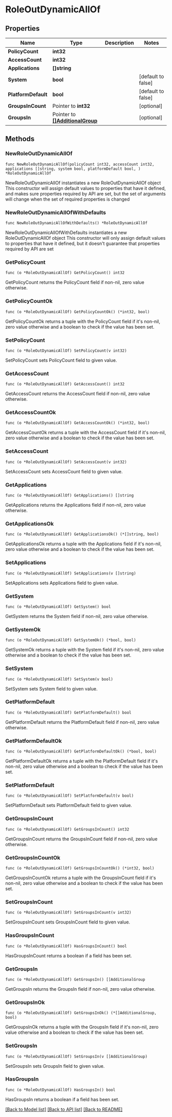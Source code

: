 # RoleOutDynamicAllOf

## Properties

Name | Type | Description | Notes
------------ | ------------- | ------------- | -------------
**PolicyCount** | **int32** |  | 
**AccessCount** | **int32** |  | 
**Applications** | **[]string** |  | 
**System** | **bool** |  | [default to false]
**PlatformDefault** | **bool** |  | [default to false]
**GroupsInCount** | Pointer to **int32** |  | [optional] 
**GroupsIn** | Pointer to [**[]AdditionalGroup**](AdditionalGroup.md) |  | [optional] 

## Methods

### NewRoleOutDynamicAllOf

`func NewRoleOutDynamicAllOf(policyCount int32, accessCount int32, applications []string, system bool, platformDefault bool, ) *RoleOutDynamicAllOf`

NewRoleOutDynamicAllOf instantiates a new RoleOutDynamicAllOf object
This constructor will assign default values to properties that have it defined,
and makes sure properties required by API are set, but the set of arguments
will change when the set of required properties is changed

### NewRoleOutDynamicAllOfWithDefaults

`func NewRoleOutDynamicAllOfWithDefaults() *RoleOutDynamicAllOf`

NewRoleOutDynamicAllOfWithDefaults instantiates a new RoleOutDynamicAllOf object
This constructor will only assign default values to properties that have it defined,
but it doesn't guarantee that properties required by API are set

### GetPolicyCount

`func (o *RoleOutDynamicAllOf) GetPolicyCount() int32`

GetPolicyCount returns the PolicyCount field if non-nil, zero value otherwise.

### GetPolicyCountOk

`func (o *RoleOutDynamicAllOf) GetPolicyCountOk() (*int32, bool)`

GetPolicyCountOk returns a tuple with the PolicyCount field if it's non-nil, zero value otherwise
and a boolean to check if the value has been set.

### SetPolicyCount

`func (o *RoleOutDynamicAllOf) SetPolicyCount(v int32)`

SetPolicyCount sets PolicyCount field to given value.


### GetAccessCount

`func (o *RoleOutDynamicAllOf) GetAccessCount() int32`

GetAccessCount returns the AccessCount field if non-nil, zero value otherwise.

### GetAccessCountOk

`func (o *RoleOutDynamicAllOf) GetAccessCountOk() (*int32, bool)`

GetAccessCountOk returns a tuple with the AccessCount field if it's non-nil, zero value otherwise
and a boolean to check if the value has been set.

### SetAccessCount

`func (o *RoleOutDynamicAllOf) SetAccessCount(v int32)`

SetAccessCount sets AccessCount field to given value.


### GetApplications

`func (o *RoleOutDynamicAllOf) GetApplications() []string`

GetApplications returns the Applications field if non-nil, zero value otherwise.

### GetApplicationsOk

`func (o *RoleOutDynamicAllOf) GetApplicationsOk() (*[]string, bool)`

GetApplicationsOk returns a tuple with the Applications field if it's non-nil, zero value otherwise
and a boolean to check if the value has been set.

### SetApplications

`func (o *RoleOutDynamicAllOf) SetApplications(v []string)`

SetApplications sets Applications field to given value.


### GetSystem

`func (o *RoleOutDynamicAllOf) GetSystem() bool`

GetSystem returns the System field if non-nil, zero value otherwise.

### GetSystemOk

`func (o *RoleOutDynamicAllOf) GetSystemOk() (*bool, bool)`

GetSystemOk returns a tuple with the System field if it's non-nil, zero value otherwise
and a boolean to check if the value has been set.

### SetSystem

`func (o *RoleOutDynamicAllOf) SetSystem(v bool)`

SetSystem sets System field to given value.


### GetPlatformDefault

`func (o *RoleOutDynamicAllOf) GetPlatformDefault() bool`

GetPlatformDefault returns the PlatformDefault field if non-nil, zero value otherwise.

### GetPlatformDefaultOk

`func (o *RoleOutDynamicAllOf) GetPlatformDefaultOk() (*bool, bool)`

GetPlatformDefaultOk returns a tuple with the PlatformDefault field if it's non-nil, zero value otherwise
and a boolean to check if the value has been set.

### SetPlatformDefault

`func (o *RoleOutDynamicAllOf) SetPlatformDefault(v bool)`

SetPlatformDefault sets PlatformDefault field to given value.


### GetGroupsInCount

`func (o *RoleOutDynamicAllOf) GetGroupsInCount() int32`

GetGroupsInCount returns the GroupsInCount field if non-nil, zero value otherwise.

### GetGroupsInCountOk

`func (o *RoleOutDynamicAllOf) GetGroupsInCountOk() (*int32, bool)`

GetGroupsInCountOk returns a tuple with the GroupsInCount field if it's non-nil, zero value otherwise
and a boolean to check if the value has been set.

### SetGroupsInCount

`func (o *RoleOutDynamicAllOf) SetGroupsInCount(v int32)`

SetGroupsInCount sets GroupsInCount field to given value.

### HasGroupsInCount

`func (o *RoleOutDynamicAllOf) HasGroupsInCount() bool`

HasGroupsInCount returns a boolean if a field has been set.

### GetGroupsIn

`func (o *RoleOutDynamicAllOf) GetGroupsIn() []AdditionalGroup`

GetGroupsIn returns the GroupsIn field if non-nil, zero value otherwise.

### GetGroupsInOk

`func (o *RoleOutDynamicAllOf) GetGroupsInOk() (*[]AdditionalGroup, bool)`

GetGroupsInOk returns a tuple with the GroupsIn field if it's non-nil, zero value otherwise
and a boolean to check if the value has been set.

### SetGroupsIn

`func (o *RoleOutDynamicAllOf) SetGroupsIn(v []AdditionalGroup)`

SetGroupsIn sets GroupsIn field to given value.

### HasGroupsIn

`func (o *RoleOutDynamicAllOf) HasGroupsIn() bool`

HasGroupsIn returns a boolean if a field has been set.


[[Back to Model list]](../README.md#documentation-for-models) [[Back to API list]](../README.md#documentation-for-api-endpoints) [[Back to README]](../README.md)


